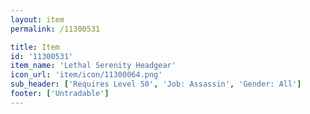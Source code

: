 ```yaml
---
layout: item
permalink: /11300531

title: Item
id: '11300531'
item_name: 'Lethal Serenity Headgear'
icon_url: 'item/icon/11300064.png'
sub_header: ['Requires Level 50', 'Job: Assassin', 'Gender: All']
footer: ['Untradable']
---
```

